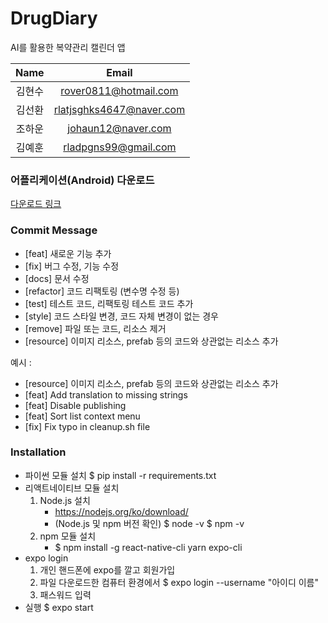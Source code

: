 # DrugDiary

AI를 활용한 복약관리 캘린더 앱

|  Name  |          Email           |
| :----: | :----------------------: |
| 김현수 |  rover0811@hotmail.com   |
| 김선환 | rlatjsghks4647@naver.com |
| 조하운 |    johaun12@naver.com    |
| 김예훈 |   rladpgns99@gmail.com   |

### 어플리케이션(Android) 다운로드 
[다운로드 링크](https://drive.google.com/file/d/1vocKmUKAC1z6S8AuEFc4IsTZj_kUTALD/view?usp=share_link)


### Commit Message

- [feat] 새로운 기능 추가
- [fix] 버그 수정, 기능 수정
- [docs] 문서 수정
- [refactor] 코드 리팩토링 (변수명 수정 등)
- [test] 테스트 코드, 리팩토링 테스트 코드 추가
- [style] 코드 스타일 변경, 코드 자체 변경이 없는 경우
- [remove] 파일 또는 코드, 리소스 제거
- [resource] 이미지 리소스, prefab 등의 코드와 상관없는 리소스 추가

예시 :

- [resource] 이미지 리소스, prefab 등의 코드와 상관없는 리소스 추가
- [feat] Add translation to missing strings
- [feat] Disable publishing
- [feat] Sort list context menu
- [fix] Fix typo in cleanup.sh file


### Installation

- 파이썬 모듈 설치
$ pip install -r requirements.txt
- 리액트네이티브 모듈 설치
    1. Node.js 설치 
        - https://nodejs.org/ko/download/
        - (Node.js 및 npm 버전 확인) $ node -v $ npm -v
    2. npm 모듈 설치
        - $ npm install -g react-native-cli yarn expo-cli
- expo login
    1. 개인 핸드폰에 expo를 깔고 회원가입
    2. 파일 다운로드한 컴퓨터 환경에서 $ expo login --username "아이디 이름"
    3. 패스워드 입력
- 실행
$ expo start
